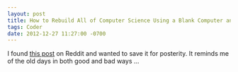 ```yaml
---
layout: post
title: How to Rebuild All of Computer Science Using a Blank Computer and a Floppy Disk
tags: Coder
date: 2012-12-27 11:27:00 -0700
---
```


I found [this post](http://www.reddit.com/r/programming/comments/9x15g/programming_thought_experiment_stuck_in_a_room/c0ewj2c) on Reddit and wanted to save it for posterity.  It reminds me of the old days in both good and bad ways ...

